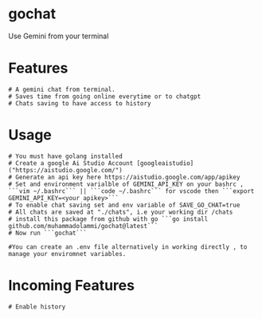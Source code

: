 # gochat
Use Gemini from your terminal 

# Features
    # A gemini chat from terminal.
    # Saves time from going online everytime or to chatgpt
    # Chats saving to have access to history 
    


# Usage 
    # You must have golang installed
    # Create a google Ai Studio Account [googleaistudio]("https://aistudio.google.com/") 
    # Generate an api key here https://aistudio.google.com/app/apikey
    # Set and environment varialble of GEMINI_API_KEY on your bashrc , ```vim ~/.bashrc``` || ```code ~/.bashrc``` for vscode then ```export GEMINI_API_KEY=<your apikey>```
    # To enable chat saving set and env variable of SAVE_GO_CHAT=true
    # All chats are saved at "./chats", i.e your working dir /chats 
    # install this package from github with go ```go install github.com/muhammadolammi/gochat@latest```
    # Now run ```gochat```

    #You can create an .env file alternatively in working directly , to manage your enviromnet variables.



# Incoming Features
    # Enable history
